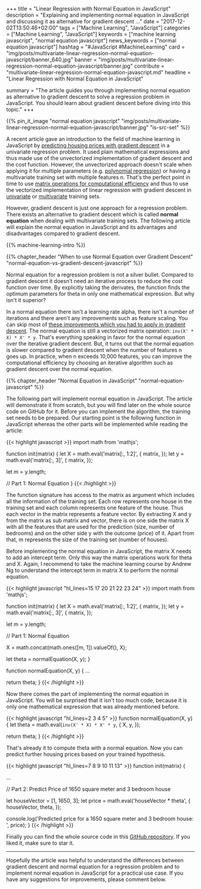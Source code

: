 +++
title = "Linear Regression with Normal Equation in JavaScript"
description = "Explaining and implementing normal equation in JavaScript and discussing it as alternative for gradient descent ..."
date = "2017-12-02T13:50:46+02:00"
tags = ["Machine Learning", "JavaScript"]
categories = ["Machine Learning", "JavaScript"]
keywords = ["machine learning javascript", "normal equation javascript"]
news_keywords = ["normal equation javascript"]
hashtag = "#JavaScript #MachineLearning"
card = "img/posts/multivariate-linear-regression-normal-equation-javascript/banner_640.jpg"
banner = "img/posts/multivariate-linear-regression-normal-equation-javascript/banner.jpg"
contribute = "multivariate-linear-regression-normal-equation-javascript.md"
headline = "Linear Regression with Normal Equation in JavaScript"

summary = "The article guides you through implementing normal equation as alternative to gradient descent to solve a regression problem in JavaScript. You should learn about gradient descent before diving into this topic."
+++

{{% pin_it_image "normal equation javascript" "img/posts/multivariate-linear-regression-normal-equation-javascript/banner.jpg" "is-src-set" %}}

A recent article gave an introduction to the field of machine learning in JavaScript by [predicting housing prices with gradient descent](https://www.robinwieruch.de/linear-regression-gradient-descent-javascript/) in a univariate regression problem. It used plain mathematical expressions and thus made use of the unvectorized implementation of gradient descent and the cost function. However, the unvectorized approach doesn't scale when applying it for multiple parameters (e.g. [polynomial regression](https://www.robinwieruch.de/polynomial-regression-model-selection-javascript/)) or having a multivariate training set with multiple features n. That's the perfect point in time to use [matrix operations for computational efficiency](https://www.robinwieruch.de/linear-algebra-matrix-javascript/) and thus to use the vectorized implementation of linear regression with gradient descent in [univariate](https://www.robinwieruch.de/linear-regression-gradient-descent-vectorized-javascript) or [multivariate](https://www.robinwieruch.de/multivariate-linear-regression-gradient-descent-javascript) training sets.

However, gradient descent is just one approach for a regression problem. There exists an alternative to gradient descent which is called **normal equation** when dealing with multivariate training sets. The following article will explain the normal equation in JavaScript and its advantages and disadvantages compared to gradient descent.

{{% machine-learning-intro %}}

{{% chapter_header "When to use Normal Equation over Gradient Descent" "normal-equation-vs-gradient-descent-javascript" %}}

Normal equation for a regression problem is not a silver bullet. Compared to gradient descent it doesn’t need an iterative process to reduce the cost function over time. By explicitly taking the derivates, the function finds the optimum parameters for theta in only one mathematical expression. But why isn't it superior?

In a normal equation there isn't a learning rate alpha, there isn't a number of iterations and there aren't any improvements such as feature scaling. You can skip most of [these improvements which you had to apply in gradient descent](https://www.robinwieruch.de/improving-gradient-descent-javascript/). The normal equation is still a vectorized matrix operation: `inv(X' * X) * X' * y`. That's everything speaking in favor for the normal equation over the iterative gradient descent. But, it turns out that the normal equation is slower compared to gradient descent when the number of features n goes up. In practice, when n exceeds 10,000 features, you can improve the computational efficiency by choosing an iterative algorithm such as gradient descent over the normal equation.

{{% chapter_header "Normal Equation in JavaScript" "normal-equation-javascript" %}}

The following part will implement normal equation in JavaScript. The article will demonstrate it from scratch, but you will find later on the whole source code on GitHub for it. Before you can implement the algorithm, the training set needs to be prepared. Our starting point is the following function in JavaScript whereas the other parts will be implemented while reading the article:

{{< highlight javascript >}}
import math from 'mathjs';

function init(matrix) {
  let X = math.eval('matrix[:, 1:2]', {
    matrix,
  });
  let y = math.eval('matrix[:, 3]', {
    matrix,
  });

  let m = y.length;

  // Part 1: Normal Equation
}
{{< /highlight >}}

The function signature has access to the matrix as argument which includes all the information of the training set. Each row represents one house in the training set and each column represents one feature of the house. Thus each vector in the matrix represents a feature vector. By extracting X and y from the matrix as sub matrix and vector, there is on one side the matrix X with all the features that are used for the prediction (size, number of bedrooms) and on the other side y with the outcome (price) of it. Apart from that, m represents the size of the training set (number of houses).

Before implementing the normal equation in JavaScript, the matrix X needs to add an intercept term. Only this way the matrix operations work for theta and X. Again, I recommend to take the machine learning course by Andrew Ng to understand the intercept term in matrix X to perform the normal equation.

{{< highlight javascript "hl_lines=15 17 20 21 22 23 24" >}}
import math from 'mathjs';

function init(matrix) {
  let X = math.eval('matrix[:, 1:2]', {
    matrix,
  });
  let y = math.eval('matrix[:, 3]', {
    matrix,
  });

  let m = y.length;

  // Part 1: Normal Equation

  X = math.concat(math.ones([m, 1]).valueOf(), X);

  let theta = normalEquation(X, y);
}

function normalEquation(X, y) {
  ...

  return theta;
}
{{< /highlight >}}

Now there comes the part of implementing the normal equation in JavaScript. You will be surprised that it isn't too much code, because it is only one mathematical expression that was already mentioned before.

{{< highlight javascript "hl_lines=2 3 4 5" >}}
function normalEquation(X, y) {
  let theta = math.eval(`inv(X' * X) * X' * y`, {
    X,
    y,
  });

  return theta;
}
{{< /highlight >}}

That's already it to compute theta with a normal equation. Now you can predict further housing prices based on your trained hypothesis.

{{< highlight javascript "hl_lines=7 8 9 10 11 13" >}}
function init(matrix) {

  ...

  // Part 2: Predict Price of 1650 square meter and 3 bedroom house

  let houseVector = [1, 1650, 3];
  let price = math.eval('houseVector * theta', {
    houseVector,
    theta,
  });

  console.log('Predicted price for a 1650 square meter and 3 bedroom house: ', price);
}
{{< /highlight >}}

Finally you can find the whole source code in this [GitHub repository](https://github.com/javascript-machine-learning/multivariate-linear-regression-normal-equation-javascript). If you liked it, make sure to star it.

<hr class="section-divider">

Hopefully the article was helpful to understand the differences between gradient descent and normal equation for a regression problem and to implement normal equation in JavaScript for a practical use case. If you have any suggestions for improvements, please comment below.